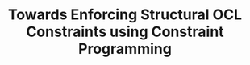 ---
layout : null
title : "Towards Enforcing Structural OCL Constraints using Constraint Programming"
speaker : "Matthew Coyle"
start : "1330"
end : "1400"
---